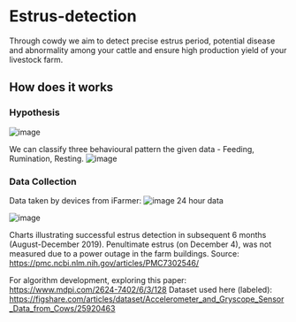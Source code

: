 # Estrus-detection

Through cowdy we aim to detect precise estrus period, potential disease and abnormality among your cattle and ensure high production yield of your livestock farm. 

## How does it works

### Hypothesis
![image](https://github.com/user-attachments/assets/efcfbe5c-7f07-45d4-86e1-e4ede8fe1a5e)

We can classify three behavioural pattern the given data - Feeding, Rumination, Resting.
![image](https://github.com/user-attachments/assets/87fc2383-a363-4b29-a13b-998c1be771c9)

### Data Collection
Data taken by devices from iFarmer:
![image](https://github.com/user-attachments/assets/ac4eea39-9dd3-4696-a2af-18fa30f61288)
24 hour data

![image](https://github.com/user-attachments/assets/66da26b9-7c79-4b17-98b3-e9f3aedfd021)


Charts illustrating successful estrus detection in subsequent 6 months (August-December 2019). Penultimate estrus (on December 4), was not measured due to a power outage in the farm buildings. 
Source: https://pmc.ncbi.nlm.nih.gov/articles/PMC7302546/

For algorithm development, exploring this paper: https://www.mdpi.com/2624-7402/6/3/128
Dataset used here (labeled): https://figshare.com/articles/dataset/Accelerometer_and_Gryscope_Sensor_Data_from_Cows/25920463

